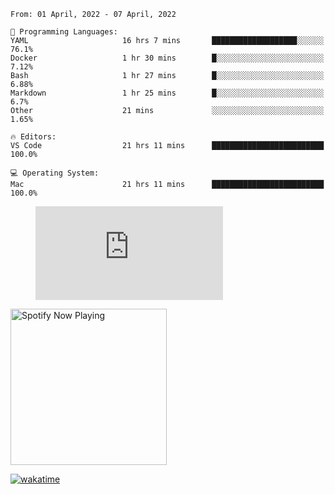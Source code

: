 <!--START_SECTION:waka-->
```text
From: 01 April, 2022 - 07 April, 2022

💬 Programming Languages: 
YAML                     16 hrs 7 mins       ███████████████████░░░░░░   76.1% 
Docker                   1 hr 30 mins        █░░░░░░░░░░░░░░░░░░░░░░░░   7.12% 
Bash                     1 hr 27 mins        █░░░░░░░░░░░░░░░░░░░░░░░░   6.88% 
Markdown                 1 hr 25 mins        █░░░░░░░░░░░░░░░░░░░░░░░░   6.7% 
Other                    21 mins             ░░░░░░░░░░░░░░░░░░░░░░░░░   1.65%

🔥 Editors: 
VS Code                  21 hrs 11 mins      █████████████████████████   100.0%

💻 Operating System: 
Mac                      21 hrs 11 mins      █████████████████████████   100.0%

```


<!--END_SECTION:waka-->

<figure><embed src="https://wakatime.com/share/@gregnrobinson/001c6d31-0c95-44f9-b6d7-9fd705354f62.svg"></embed></figure>

[<img src="https://spotify-playing-gregnrobinson.vercel.app/api/spotify/?background_color=transparent&border_color=transparent" alt="Spotify Now Playing" width="250" />](https://open.spotify.com/user/gregnrobinson-ca)

[![wakatime](https://wakatime.com/badge/user/37718f76-572e-4513-b2c5-41c4d93d287a.svg)](https://wakatime.com/@37718f76-572e-4513-b2c5-41c4d93d287a)



